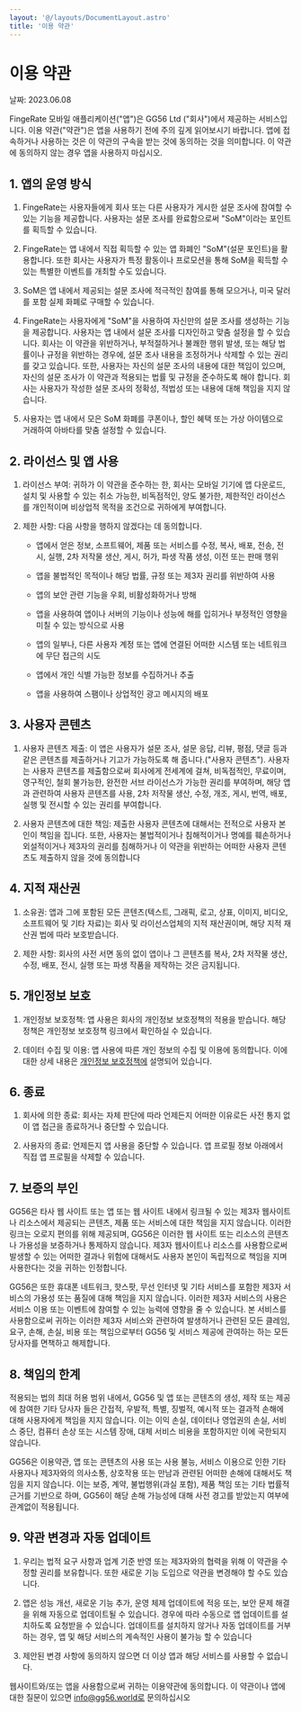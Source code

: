 ```yaml
---
layout: '@/layouts/DocumentLayout.astro'
title: '이용 약관'
---
```


# 이용 약관

날짜: <time datetime="2023-06-08">2023.06.08</time>

FingeRate 모바일 애플리케이션("앱")은 GG56 Ltd ("회사")에서 제공하는 서비스입니다. 이용 약관("약관")은 앱을 사용하기 전에 주의 깊게 읽어보시기 바랍니다. 앱에 접속하거나 사용하는 것은 이 약관의 구속을 받는 것에 동의하는 것을 의미합니다. 이 약관에 동의하지 않는 경우 앱을 사용하지 마십시오.

## 1. 앱의 운영 방식

1. FingeRate는 사용자들에게 회사 또는 다른 사용자가 게시한 설문 조사에 참여할 수 있는 기능을 제공합니다. 사용자는 설문 조사를 완료함으로써 "SoM"이라는 포인트를 획득할 수 있습니다.

1. FingeRate는 앱 내에서 직접 획득할 수 있는 앱 화폐인 "SoM"(설문 포인트)을 활용합니다. 또한 회사는 사용자가 특정 활동이나 프로모션을 통해 SoM을 획득할 수 있는 특별한 이벤트를 개최할 수도 있습니다.

1. SoM은 앱 내에서 제공되는 설문 조사에 적극적인 참여를 통해 모으거나, 미국 달러를 포함 실제 화폐로 구매할 수 있습니다.

1. FingeRate는 사용자에게 "SoM"을 사용하여 자신만의 설문 조사를 생성하는 기능을 제공합니다. 사용자는 앱 내에서 설문 조사를 디자인하고 맞춤 설정을 할 수 있습니다. 회사는 이 약관을 위반하거나, 부적절하거나 불쾌한 행위 발생, 또는 해당 법률이나 규정을 위반하는 경우에, 설문 조사 내용을 조정하거나 삭제할 수 있는 권리를 갖고 있습니다. 또한, 사용자는 자신의 설문 조사의 내용에 대한 책임이 있으며, 자신의 설문 조사가 이 약관과 적용되는 법률 및 규정을 준수하도록 해야 합니다. 회사는 사용자가 작성한 설문 조사의 정확성, 적법성 또는 내용에 대해 책임을 지지 않습니다.

1. 사용자는 앱 내에서 모은 SoM 화폐를 쿠폰이나, 할인 혜택 또는 가상 아이템으로 거래하여 아바타를 맞춤 설정할 수 있습니다.

## 2. 라이선스 및 앱 사용

1. 라이선스 부여: 귀하가 이 약관을 준수하는 한, 회사는 모바일 기기에 앱 다운로드, 설치 및 사용할 수 있는 취소 가능한, 비독점적인, 양도 불가한, 제한적인 라이선스를 개인적이며 비상업적 목적을 조건으로 귀하에게 부여합니다.

2. 제한 사항: 다음 사항을 행하지 않겠다는 데 동의합니다.

   - 앱에서 얻은 정보, 소프트웨어, 제품 또는 서비스를 수정, 복사, 배포, 전송, 전시, 실행, 2차 저작물 생산, 게시, 허가, 파생 작품 생성, 이전 또는 판매 행위

   - 앱을 불법적인 목적이나 해당 법률, 규정 또는 제3자 권리를 위반하여 사용

   - 앱의 보안 관련 기능을 우회, 비활성화하거나 방해

   - 앱을 사용하여 앱이나 서버의 기능이나 성능에 해를 입히거나 부정적인 영향을 미칠 수 있는 방식으로 사용

   - 앱의 일부나, 다른 사용자 계정 또는 앱에 연결된 어떠한 시스템 또는 네트워크에 무단 접근의 시도

   - 앱에서 개인 식별 가능한 정보를 수집하거나 추출

   - 앱을 사용하여 스팸이나 상업적인 광고 메시지의 배포

## 3. 사용자 콘텐츠

1. 사용자 콘텐츠 제출: 이 앱은 사용자가 설문 조사, 설문 응답, 리뷰, 평점, 댓글 등과 같은 콘텐츠를 제출하거나 기고가 가능하도록 해 줍니다.("사용자 콘텐츠"). 사용자는 사용자 콘텐츠를 제출함으로써 회사에게 전세계에 걸쳐, 비독점적인, 무료이며, 영구적인, 철회 불가능한, 완전한 서브 라이선스가 가능한 권리를 부여하며, 해당 앱과 관련하여 사용자 콘텐츠를 사용, 2차 저작물 생산, 수정, 개조, 게시, 번역, 배포, 실행 및 전시할 수 있는 권리를 부여합니다.

2. 사용자 콘텐츠에 대한 책임: 제출한 사용자 콘텐츠에 대해서는 전적으로 사용자 본인이 책임을 집니다. 또한, 사용자는 불법적이거나 침해적이거나 명예를 훼손하거나 외설적이거나 제3자의 권리를 침해하거나 이 약관을 위반하는 어떠한 사용자 콘텐츠도 제출하지 않을 것에 동의합니다

## 4. 지적 재산권

1. 소유권: 앱과 그에 포함된 모든 콘텐츠(텍스트, 그래픽, 로고, 상표, 이미지, 비디오, 소프트웨어 및 기타 자료)는 회사 및 라이선스업체의 지적 재산권이며, 해당 지적 재산권 법에 따라 보호받습니다.

2. 제한 사항: 회사의 사전 서면 동의 없이 앱이나 그 콘텐츠를 복사, 2차 저작물 생산, 수정, 배포, 전시, 실행 또는 파생 작품을 제작하는 것은 금지됩니다.

## 5. 개인정보 보호

1. 개인정보 보호정책: 앱 사용은 회사의 개인정보 보호정책의 적용을 받습니다. 해당 정책은 개인정보 보호정책 링크에서 확인하실 수 있습니다.

2. 데이터 수집 및 이용: 앱 사용에 따른 개인 정보의 수집 및 이용에 동의합니다. 이에 대한 상세 내용은 [개인정보 보호정책에](/privacy-policy) 설명되어 있습니다.

## 6. 종료

1. 회사에 의한 종료: 회사는 자체 판단에 따라 언제든지 어떠한 이유로든 사전 통지 없이 앱 접근을 종료하거나 중단할 수 있습니다.

2. 사용자의 종료: 언제든지 앱 사용을 중단할 수 있습니다. 앱 프로필 정보 아래에서 직접 앱 프로필을 삭제할 수 있습니다.

## 7. 보증의 부인

GG56은 타사 웹 사이트 또는 앱 또는 웹 사이트 내에서 링크될 수 있는 제3자 웹사이트나 리소스에서 제공되는 콘텐츠, 제품 또는 서비스에 대한 책임을 지지 않습니다. 이러한 링크는 오로지 편의를 위해 제공되며, GG56은 이러한 웹 사이트 또는 리소스의 콘텐츠나 가용성을 보증하거나 통제하지 않습니다. 제3자 웹사이트나 리소스를 사용함으로써 발생할 수 있는 어떠한 결과나 위험에 대해서도 사용자 본인이 독립적으로 책임을 지며 사용한다는 것을 귀하는 인정합니다.

GG56은 또한 휴대폰 네트워크, 핫스팟, 무선 인터넷 및 기타 서비스를 포함한 제3자 서비스의 가용성 또는 품질에 대해 책임을 지지 않습니다. 이러한 제3자 서비스의 사용은 서비스 이용 또는 이벤트에 참여할 수 있는 능력에 영향을 줄 수 있습니다. 본 서비스를 사용함으로써 귀하는 이러한 제3자 서비스와 관련하여 발생하거나 관련된 모든 클레임, 요구, 손해, 손실, 비용 또는 책임으로부터 GG56 및 서비스 제공에 관여하는 하는 모든 당사자를 면책하고 해제합니다.

## 8. 책임의 한계

적용되는 법의 최대 허용 범위 내에서, GG56 및 앱 또는 콘텐츠의 생성, 제작 또는 제공에 참여한 기타 당사자 들은 간접적, 우발적, 특별, 징벌적, 예시적 또는 결과적 손해에 대해 사용자에게 책임을 지지 않습니다. 이는 이익 손실, 데이터나 영업권의 손실, 서비스 중단, 컴퓨터 손상 또는 시스템 장애, 대체 서비스 비용을 포함하지만 이에 국한되지 않습니다.

GG56은 이용약관, 앱 또는 콘텐츠의 사용 또는 사용 불능, 서비스 이용으로 인한 기타 사용자나 제3자와의 의사소통, 상호작용 또는 만남과 관련된 어떠한 손해에 대해서도 책임을 지지 않습니다. 이는 보증, 계약, 불법행위(과실 포함), 제품 책임 또는 기타 법률적 근거를 기반으로 하며, GG56이 해당 손해 가능성에 대해 사전 경고를 받았는지 여부에 관계없이 적용됩니다.

## 9. 약관 변경과 자동 업데이트

1. 우리는 법적 요구 사항과 업계 기준 반영 또는 제3자와의 협력을 위해 이 약관을 수정할 권리를 보유합니다. 또한 새로운 기능 도입으로 약관을 변경해야 할 수도 있습니다.

2. 앱은 성능 개선, 새로운 기능 추가, 운영 체제 업데이트에 적응 또는, 보안 문제 해결을 위해 자동으로 업데이트될 수 있습니다. 경우에 따라 수동으로 앱 업데이트를 설치하도록 요청받을 수 있습니다. 업데이트를 설치하지 않거나 자동 업데이트를 거부하는 경우, 앱 및 해당 서비스의 계속적인 사용이 불가능 할 수 있습니다

3. 제안된 변경 사항에 동의하지 않으면 더 이상 앱과 해당 서비스를 사용할 수 없습니다.

웹사이트와/또는 앱을 사용함으로써 귀하는 이용약관에 동의합니다. 이 약관이나 앱에 대한 질문이 있으면 [info@gg56.world로](mailto:info@gg56.world) 문의하십시오
